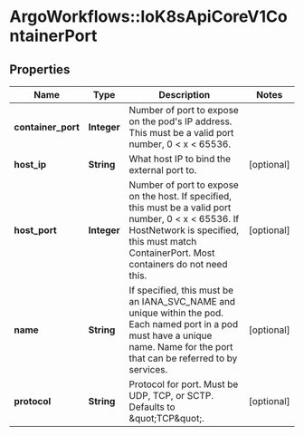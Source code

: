 # ArgoWorkflows::IoK8sApiCoreV1ContainerPort

## Properties
Name | Type | Description | Notes
------------ | ------------- | ------------- | -------------
**container_port** | **Integer** | Number of port to expose on the pod&#39;s IP address. This must be a valid port number, 0 &lt; x &lt; 65536. | 
**host_ip** | **String** | What host IP to bind the external port to. | [optional] 
**host_port** | **Integer** | Number of port to expose on the host. If specified, this must be a valid port number, 0 &lt; x &lt; 65536. If HostNetwork is specified, this must match ContainerPort. Most containers do not need this. | [optional] 
**name** | **String** | If specified, this must be an IANA_SVC_NAME and unique within the pod. Each named port in a pod must have a unique name. Name for the port that can be referred to by services. | [optional] 
**protocol** | **String** | Protocol for port. Must be UDP, TCP, or SCTP. Defaults to \&quot;TCP\&quot;. | [optional] 



